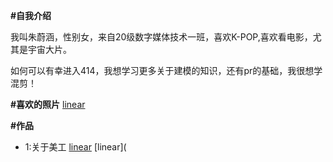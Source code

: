 **#自我介绍**

我叫朱蔚涵，性别女，来自20级数字媒体技术一班，喜欢K-POP,喜欢看电影，尤其是宇宙大片。

如何可以有幸进入414，我想学习更多关于建模的知识，还有pr的基础，我很想学混剪！


**#喜欢的照片**
[linear](https://github.com/ally0607/all-in-ally/blob/main/file01/QQ%E5%9B%BE%E7%89%8720210513162113.jpg)

**#作品**

* 1:关于美工
[linear](https://github.com/ally0607/ZhuWeihan_414join/blob/main/file01/%E6%89%8B%E6%9C%BA%E5%9B%BE%E6%A0%87%20207020117%20%E6%9C%B1%E8%94%9A%E6%B6%B5.jpg)
[linear](

